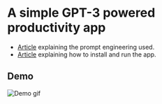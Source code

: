 # A simple GPT-3 powered productivity app

* [Article](https://levelup.gitconnected.com/how-i-built-a-gpt-3-powered-productivity-system-5d00ee5da225?sk=5d3aec07f04496cb0258461f4b74d731) explaining the prompt engineering used.
* [Article](https://medium.com/@dreamferus/how-you-can-create-your-own-productivity-app-powered-by-gpt-3-64cc40deeb7f?sk=937c34bfa1577a19384294608890f183) explaining how to install and run the app.

## Demo

![Demo gif](demo.gif)